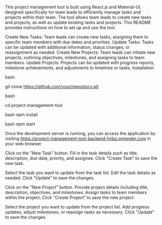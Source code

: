 <!-- Overview -->

This project management tool is built using React.js and Material-UI, designed specifically for team leads to efficiently manage tasks and projects within their team. The tool allows team leads to create new tasks and projects, as well as update existing tasks and projects. This README provides instructions on how to set up and use the tool.

<!--
Features -->

Create New Tasks: Team leads can create new tasks, assigning them to specific team members with due dates and priorities.
Update Tasks: Tasks can be updated with additional information, status changes, or reassignment as needed.
Create New Projects: Team leads can initiate new projects, outlining objectives, milestones, and assigning tasks to team members.
Update Projects: Projects can be updated with progress reports, milestone achievements, and adjustments to timelines or tasks.
Installation

<!-- Clone the repository: -->

bash

git clone https://github.com/your/repository.git

<!-- Navigate to the project directory: -->

bash

cd project-management-tool

<!-- Install dependencies: -->

bash
npm install

<!-- Start the Development Server: -->

bash
npm start

<!-- Access the Application: -->

Once the development server is running, you can access the application by visiting https://project-management-tool-backend-hnbz.onrender.com in your web browser.

<!-- Task Management: -->

<!-- Creating a New Task: -->

Click on the "New Task" button.
Fill in the task details such as title, description, due date, priority, and assignee.
Click "Create Task" to save the new task.

<!-- Updating Tasks: -->

Select the task you want to update from the task list.
Edit the task details as needed.
Click "Update" to save the changes.

<!-- Project Management: -->

<!-- Creating a New Project: -->

Click on the "New Project" button.
Provide project details including title, description, objectives, and milestones.
Assign tasks to team members within the project.
Click "Create Project" to save the new project.

<!-- Updating Projects: -->

Select the project you want to update from the project list.
Add progress updates, adjust milestones, or reassign tasks as necessary.
Click "Update" to save the changes.
